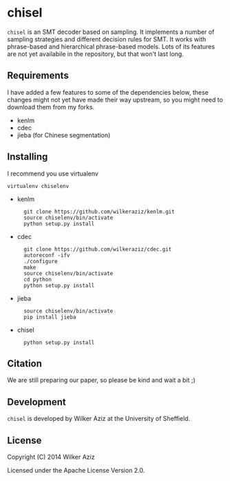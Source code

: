 chisel
======

`chisel` is an SMT decoder based on sampling. It implements a number of sampling strategies and different decision rules for SMT.
It works with phrase-based and hierarchical phrase-based models. Lots of its features are not yet availabile in the repository, but that won't last long.


## Requirements

I have added a few features to some of the dependencies below, these changes might not yet have made their way upstream, so you might need to download them from my forks.

* kenlm
* cdec 
* jieba (for Chinese segmentation)

## Installing

I recommend you use virtualenv

    virtualenv chiselenv

* kenlm

        git clone https://github.com/wilkeraziz/kenlm.git 
        source chiselenv/bin/activate
        python setup.py install

* cdec

        git clone https://github.com/wilkeraziz/cdec.git 
        autoreconf -ifv
        ./configure
        make
        source chiselenv/bin/activate
        cd python
        python setup.py install

* jieba

        source chiselenv/bin/activate
        pip install jieba

* chisel

        python setup.py install

## Citation

We are still preparing our paper, so please be kind and wait a bit ;)

## Development

`chisel` is developed by Wilker Aziz at the University of Sheffield.

## License

Copyright (C) 2014 Wilker Aziz

Licensed under the Apache License Version 2.0.
